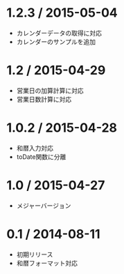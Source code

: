  1.2.3 / 2015-05-04
===================

  * カレンダーデータの取得に対応
  * カレンダーのサンプルを追加


 1.2 / 2015-04-29
===================

  * 営業日の加算計算に対応
  * 営業日数計算に対応


 1.0.2 / 2015-04-28
===================

  * 和暦入力対応
  * toDate関数に分離


 1.0 / 2015-04-27
===================

  * メジャーバージョン


 0.1 / 2014-08-11
===================

  * 初期リリース
  * 和暦フォーマット対応

